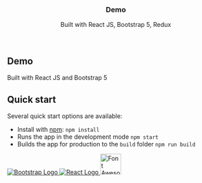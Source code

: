 <h3 align="center">Demo</h3>

<p align="center">
 Built with React JS, Bootstrap 5, Redux
  <br>
  <br>
  <br>

## Demo

Built with React JS and Bootstrap 5


## Quick start

Several quick start options are available:
- Install with [npm](https://www.npmjs.com/): `npm install`
- Runs the app in the development mode `npm start`
- Builds the app for production to the `build` folder `npm run build`

<a href="https://www.getbootstrap.com/" title="Bootstrap" target="_blank">
  <img src="https://skillicons.dev/icons?i=bootstrap" alt="Bootstrap Logo">
</a>
<a href="https://reactjs.org/" title="React JS" target="_blank"><img src="https://skillicons.dev/icons?i=react" alt="React Logo">
</a>
<a href="https://fontawesome.com/" title="Font Awesome" target="_blank"><img src="https://upload.wikimedia.org/wikipedia/commons/5/5f/Font_Awesome_logomark_blue.svg" alt="Font Awesome Logo" width="48" height="48">
</a>

